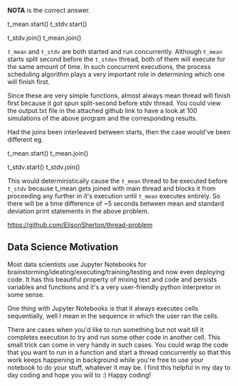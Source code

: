 **NOTA** is the correct answer.

t_mean.start()
t_stdv.start()

t_stdv.join()
t_mean.join()

`t_mean` and `t_stdv` are both started and run concurrently. Although `t_mean` starts split second before the `t_stdev` thread, both of them will execute for the same amount of time. In such concurrent executions, the process scheduling algorithm plays a very important role in determining which one will finish first. 

Since these are very simple functions, almost always mean thread will finish first because it got spun split-second before stdv thread. You could view the output.txt file in the attached github link to have a look at 100 simulations of the above program and the corresponding results.

Had the joins been interleaved between starts, then the case would've been different eg.

t_mean.start()
t_mean.join()

t_stdv.start()
t_stdv.join()

This would deterministically cause the `t_mean` thread to be executed before `t_stdv` because t_mean gets joined with main thread and blocks it from proceeding any further in it's execution until `t_mean` executes entirely. So there will be a time difference of ~5 seconds between mean and standard deviation print statements in the above problem.

https://github.com/ElisonSherton/thread-problem

## Data Science Motivation

Most data scientists use Jupyter Notebooks for brainstorming/ideating/executing/training/testing and now even deploying code. It has this beautiful property of mixing text and code and persists variables and functions and it's a very user-friendly python interpretor in some sense. 

One thing with Jupyter Notebooks is that it always executes cells sequentially, well I mean in the sequence in which the user ran the cells. 

There are cases when you'd like to run something but not wait till it completes execution to try and run some other code in another cell. This small trick can come in very handy in such cases. You could wrap the code that you want to run in a function and start a thread concurrently so that this work keeps happening in background while you're free to use your notebook to do your stuff, whatever it may be. I find this helpful in my day to day coding and hope you will to :) Happy coding!
